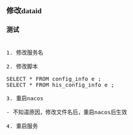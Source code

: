 <span  style="font-family: Simsun,serif; font-size: 17px; ">

### 修改dataid

#### 测试

~~~

1. 修改服务名

2. 修改脚本

SELECT * FROM config_info e ;
SELECT * FROM his_config_info e ;

3. 重启nacos

- 不知道原因，修改文件名后，重启nacos后生效

4. 重启服务

~~~

</span>